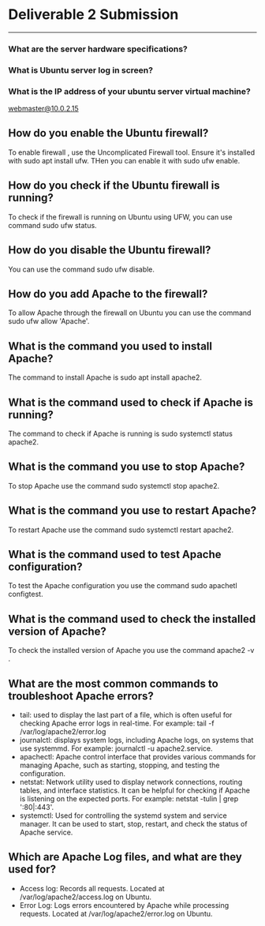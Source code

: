 # Deliverable 2 Submission
<hr>

### What are the server hardware specifications?

### What is Ubuntu server log in screen?

### What is the IP address of your ubuntu server virtual machine?
webmaster@10.0.2.15

## How do you enable the Ubuntu firewall?
To enable firewall , use the Uncomplicated Firewall tool. Ensure it's installed with sudo apt install ufw. THen you can enable it with sudo ufw enable.

## How do you check if the Ubuntu firewall is running?
To check if the firewall is running on Ubuntu using UFW, you can use command sudo ufw status.

## How do you disable the Ubuntu firewall?
You can use the command sudo ufw disable.

## How do you add Apache to the firewall?
To allow Apache through the firewall on Ubuntu you can use the command sudo ufw allow 'Apache'.

## What is the command you used to install Apache?
The command to install Apache is sudo apt install apache2.

## What is the command used to check if Apache is running?
The command to check if Apache is running is sudo systemctl status apache2.

## What is the command you use to stop Apache?
To stop Apache use the command sudo systemctl stop apache2.

## What is the command you use to restart Apache?
To restart Apache use the command sudo systemctl restart apache2.

## What is the command used to test Apache configuration?
To test the Apache configuration you use the command sudo apachetl configtest.

## What is the command used to check the installed version of Apache?
To check the installed version of Apache you use the command apache2 -v .

## What are the most common commands to troubleshoot Apache errors?

* tail: used to display the last part of a file, which is often useful for checking Apache error logs in real-time. For example: tail -f /var/log/apache2/error.log
* journalctl: displays system logs, including Apache logs, on systems that use systemmd. For example: journalctl -u apache2.service.
* apachectl: Apache control interface that provides various commands for managing Apache, such as starting, stopping, and testing the configuration. 
* netstat: Network utility used to display network connections, routing tables, and interface statistics. It can be helpful for checking if Apache is listening on the expected ports. For example: netstat -tulin | grep ':80\|:443'.
* systemctl: Used for controlling the systemd system and service manager. It can be used to start, stop, restart, and check the status of Apache service. 

## Which are Apache Log files, and what are they used for?
* Access log: Records all requests. Located at /var/log/apache2/access.log on Ubuntu.
* Error Log: Logs errors encountered by Apache while processing requests. Located at /var/log/apache2/error.log on Ubuntu.
